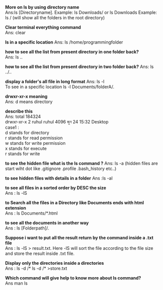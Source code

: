 __More on ls by using directory name__   
Ans:ls [Directoryname]. Example: ls Downloads/ or ls Downloads 
Example: ls / (will show all the folders in the root directory)

__Clear terminal everything command__  
Ans: clear

__ls in a specific location__
Ans: ls /home/programmingfolder

__how to see all the list from present directory in one folder back?__  
Ans: ls ..

__how to see all the list from present directory in two folder back?__
Ans: ls ../..

__display a folder's all file in long format__
Ans: ls -l  
To see in a specific location 
    ls -l Documents/folderA/*.*

__drwxr-xr-x meaning__  
Ans: d means directory

__describe this__    
Ans:    total 184324  
    drwxr-xr-x 2 ruhul ruhul     4096 জুন       24 15:32 Desktop    
    case1 :   
        d stands for directory   
        r stands for read permission  
        w stands for write permission  
        x stands for execute  
        r stands for write  

__to see the hidden file what is the ls command ?__ 
  Ans: ls -a (hidden files are start wiht dot like .gitignore .profile .bash_history etc..)

__to see hidden files with details in a folder__
Ans :ls -al

__to see all files in a sorted order by DESC the size__  
Ans : ls -lS

__to Search all the files in a Directory like Documents ends with html extension__  
Ans : ls Documents/*.html

__to see all the documents in another way__  
Ans : ls [Folderpath]/*.*

__Suppose i want to put all the result return by the command inside a .txt file__  
Ans : ls -lS > result.txt. Here -lS will sort the file according to the file size and store the result inside .txt file.

__Display only the directories inside a directories__  
Ans : ls -d /*
ls -d /* >store.txt

__Which command will give help to know more about ls command?__  
Ans man ls